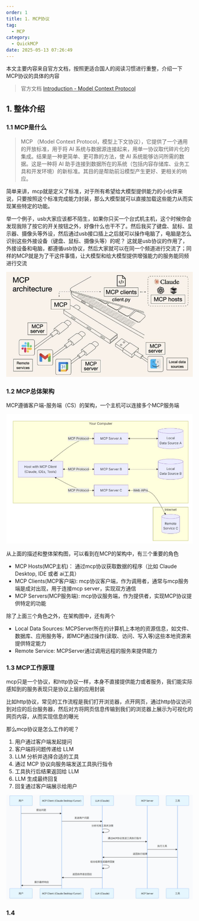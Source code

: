 ```yaml
---
order: 1
title: 1. MCP协议
tag:
  - MCP
category: 
  - QuickMCP
date: 2025-05-13 07:26:49
---
```


本文主要内容来自官方文档，按照更适合国人的阅读习惯进行重整，介绍一下MCP协议的具体的内容

> 官方文档 [Introduction - Model Context Protocol](https://modelcontextprotocol.io/introduction)

## 1. 整体介绍

### 1.1 MCP是什么

> MCP （Model Context Protocol，模型上下文协议），它提供了一个通用的开放标准，用于将 AI 系统与数据源连接起来，用单一协议取代碎片化的集成。结果是一种更简单、更可靠的方法，使 AI 系统能够访问所需的数据。这是一种将 AI 助手连接到数据所在的系统（包括内容存储库、业务工具和开发环境）的新标准。其目的是帮助前沿模型产生更好、更相关的响应。


简单来讲，mcp就是定义了标准，对于所有希望给大模型提供能力的小伙伴来说，只要按照这个标准完成能力封装，那么大模型就可以直接加载这些能力从而实现某些特定的功能。 

举一个例子，usb大家应该都不陌生，如果你只买一个台式机主机，这个时候你会发现我除了按它的开关按钮之外，好像什么也干不了。然后我买了键盘、鼠标、显示器、摄像头等外设，然后通过usb接口插上之后就可以操作电脑了，电脑是怎么识别这些外接设备（键盘、鼠标、摄像头等）的呢？ 这就是usb协议的作用了，外接设备和电脑，都遵循usb协议，然后大家就可以在同一个频道进行交流了；同样的MCP就是为了干这件事情，让大模型和给大模型提供增强能力的服务能同频进行交流

![mcp整体架构](/imgs/column/mcp/02-mcp协议类比.jpg)


### 1.2 MCP总体架构

MCP遵循客户端-服务端（CS）的架构，一个主机可以连接多个MCP服务端

![mcp整体架构](/imgs/column/mcp/01-mcp整体架构.jpg)

从上面的描述和整体架构图，可以看到在MCP的架构中，有三个重要的角色

- MCP Hosts(MCP主机)： 通过mcp协议获取数据的程序（比如 Claude Desktop, IDE 或者 ai工具）
- MCP Clients(MCP客户端): mcp协议客户端，作为调用者，通常与mcp服务端是成对出现，用于连接mcp server，实现双方通信
- MCP Servers(MCP服务端): mcp协议服务端，作为提供者，实现MCP协议提供特定的功能

除了上面三个角色之外，在架构图中，还有两个

- Local Data Sources: MCPServer所在的计算机上本地的资源信息，如文件、数据库、应用服务等，即MCP通过操作(读取、访问、写入等)这些本地资源来提供特定能力
- Remote Service: MCPServer通过调用远程的服务来提供能力


### 1.3 MCP工作原理

mcp只是一个协议，和http协议一样，本身不直接提供能力或者服务，我们能实际感知到的服务表现只是协议上层的应用封装

比如http协议，常见的工作流程是我们打开浏览器，点开网页，通过http协议访问到对应的后台服务器，然后对方将网页信息传输到我们的浏览器上展示为可视化的网页内容，从而实现信息的曝光

那么mcp协议是怎么工作的呢？

1. 用户通过客户端发起提问
2. 客户端将问题传递给 LLM
3. LLM 分析并选择合适的工具
4. 通过 MCP 协议向服务端发送工具执行指令
5. 工具执行后结果返回给 LLM
6. LLM 生成最终回复
7. 回复通过客户端展示给用户

![mcp工作原理](/imgs/column/mcp/03-mcp工作原理.jpg)


### 1.4 